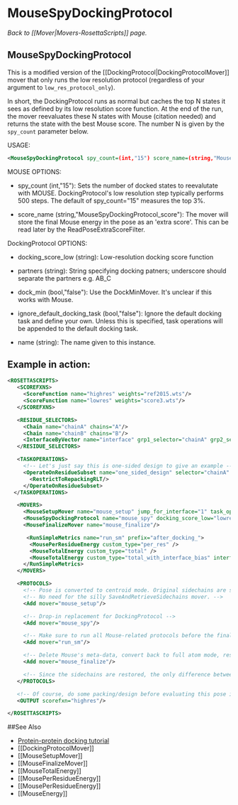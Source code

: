 # MouseSpyDockingProtocol
*Back to [[Mover|Movers-RosettaScripts]] page.*
## MouseSpyDockingProtocol

This is a modified version of the [[DockingProtocol|DockingProtocolMover]] mover
that only runs the low resolution protocol
(regardless of your argument to `low_res_protocol_only`).

In short, the DockingProtocol runs as normal but caches the top N states it sees
as defined by its low resolution score function.
At the end of the run, the mover reevaluates these N states with Mouse (citation needed)
and returns the state with the best Mouse score.
The number N is given by the `spy_count` parameter below.

USAGE:

```xml
<MouseSpyDockingProtocol spy_count=(int,"15") score_name=(string,"MouseSpyDockingProtocol_score") docking_score_low=(string) partners=(string) ignore_default_docking_task=(bool,"false") name=(string)/>
```

MOUSE OPTIONS:

-	spy\_count (int,"15"):  Sets the number of docked states to reevalutate with MOUSE. DockingProtocol's low resolution step typically performs 500 steps. The default of spy\_count="15" measures the top 3%.

-	score\_name (string,"MouseSpyDockingProtocol\_score"):  The mover will store the final Mouse energy in the pose as an 'extra score'. This can be read later by the ReadPoseExtraScoreFilter.

DockingProtocol OPTIONS:

-	docking\_score\_low (string):  Low-resolution docking score function

-	partners (string):  String specifying docking patners; underscore should separate the partners e.g. AB\_C

-	dock\_min (bool,"false"):  Use the DockMinMover. It's unclear if this works with Mouse.

-	ignore\_default\_docking\_task (bool,"false"):  Ignore the default docking task and define your own. Unless this is specified, task operations will be appended to the default docking task.

-	name (string):  The name given to this instance.

## Example in action:

```xml
<ROSETTASCRIPTS>
   <SCOREFXNS>
     <ScoreFunction name="highres" weights="ref2015.wts"/>
     <ScoreFunction name="lowres" weights="score3.wts"/>
   </SCOREFXNS>

   <RESIDUE_SELECTORS>
     <Chain name="chainA" chains="A"/>
     <Chain name="chainB" chains="B"/>
     <InterfaceByVector name="interface" grp1_selector="chainA" grp2_selector="chainB"/>
   </RESIDUE_SELECTORS>

   <TASKOPERATIONS>
     <!-- Let's just say this is one-sided design to give an example -->
     <OperateOnResidueSubset name="one_sided_design" selector="chainA" >
       <RestrictToRepackingRLT/>
     </OperateOnResidueSubset>
  </TASKOPERATIONS>

   <MOVERS>
     <MouseSetupMover name="mouse_setup" jump_for_interface="1" task_operations="one_sided_design" />
     <MouseSpyDockingProtocol name="mouse_spy" docking_score_low="lowres" spy_count="15"/>
     <MouseFinalizeMover name="mouse_finalize"/>

      <RunSimpleMetrics name="run_sm" prefix="after_docking_">
       <MousePerResidueEnergy custom_type="per_res" />
       <MouseTotalEnergy custom_type="total" />
       <MouseTotalEnergy custom_type="total_with_interface_bias" interface_residues="interface" add_interface_size_bonus="true" />
     </RunSimpleMetrics>
   </MOVERS>

   <PROTOCOLS>
     <!-- Pose is converted to centroid mode. Original sidechains are stored in the pose. -->
     <!-- No need for the silly SaveAndRetrieveSidechains mover. -->
     <Add mover="mouse_setup"/>

     <!-- Drop-in replacement for DockingProtocol -->
     <Add mover="mouse_spy"/>

     <!-- Make sure to run all Mouse-related protocols before the finalize mover, including simple metrics -->
     <Add mover="run_sm"/>

     <!-- Delete Mouse's meta-data, convert back to full atom mode, restore original sidechains -->
     <Add mover="mouse_finalize"/>

     <!-- Since the sidechains are restored, the only difference between current pose and the original pose is the jump (docking) -->
   </PROTOCOLS>

   <!-- Of course, do some packing/design before evaluating this pose in high res -->
   <OUTPUT scorefxn="highres"/>

</ROSETTASCRIPTS>
```

##See Also

* [Protein-protein docking tutorial](https://www.rosettacommons.org/demos/latest/tutorials/Protein-Protein-Docking/Protein-Protein-Docking)
* [[DockingProtocolMover]]
* [[MouseSetupMover]]
* [[MouseFinalizeMover]]
* [[MouseTotalEnergy]]
* [[MousePerResidueEnergy]]
* [[MousePerResidueEnergy]]
* [[MouseEnergy]]
